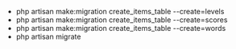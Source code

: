 - php artisan make:migration create_items_table --create=levels
- php artisan make:migration create_items_table --create=scores
- php artisan make:migration create_items_table --create=words
- php artisan migrate